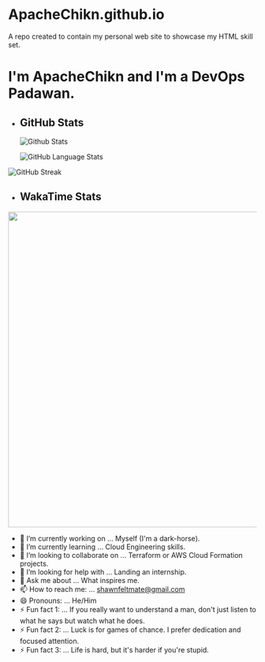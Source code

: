 # ApacheChikn.github.io
A repo created to contain my personal web site to showcase my HTML skill set.

# I'm ApacheChikn and I'm a DevOps Padawan.

<!-- GITHUB STATS -->
- ## GitHub Stats
  ![Github Stats](https://awesome-github-stats.azurewebsites.net/user-stats/ApacheChikn?cardType=github&theme=midnight-purple&preferLogin=false)

  ![GitHub Language Stats](https://github-readme-stats.vercel.app/api/top-langs/?username=ApacheChikn&theme=midnight-purple)

<!-- ![Github Stats-ALTERNATIVE](https://github-readme-stats.vercel.app/api?username=ApacheChikn&theme=midnight-purple&show_icons=true) -->

  ![GitHub Streak](https://streak-stats.demolab.com?user=ApacheChikn&theme=midnight-purple&mode=weekly)

<!-- WAKATIME STATS -->
- ## WakaTime Stats
<!-- START_SECTION:waka ![WakaTime Stats](https://github-readme-stats.vercel.app/api/wakatime?username=ApacheChikn) END_SECTION:waka -->

  <p><img src="https://wakatime.com/share/@ApacheChikn/db6cfdb5-7d09-4de0-840a-d70c09b9d4a2.svg" height="640" width="840"></p>

<!--
### Hi there 👋

**ApacheChikn/ApacheChikn** is a ✨ _special_ ✨ repository because its `README.md` (this file) appears on your GitHub profile.

Here are some ideas to get you started:
-->

- 🔭 I’m currently working on ... Myself (I'm a dark-horse).
- 🌱 I’m currently learning ... Cloud Engineering skills.
- 👯 I’m looking to collaborate on ... Terraform or AWS Cloud Formation projects.
- 🤔 I’m looking for help with ... Landing an internship.
- 💬 Ask me about ... What inspires me.
- 📫 How to reach me: ... shawnfeltmate@gmail.com
- 😄 Pronouns: ... He/Him
- ⚡ Fun fact 1: ... If you really want to understand a man, don't just listen to what he says but watch what he does.
- ⚡ Fun fact 2: ... Luck is for games of chance. I prefer dedication and focused attention.
- ⚡ Fun fact 3: ... Life is hard, but it's harder if you're stupid.
